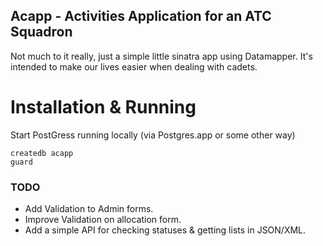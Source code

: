 Acapp - Activities Application for an ATC Squadron
--------------------------------------------------

Not much to it really, just a simple little sinatra app using Datamapper. It's intended to make our lives easier when dealing with cadets.

# Installation & Running
Start PostGress running locally (via Postgres.app or some other way)

````
createdb acapp
guard
````

### TODO
- Add Validation to Admin forms.
- Improve Validation on allocation form.
- Add a simple API for checking statuses & getting lists in JSON/XML.
